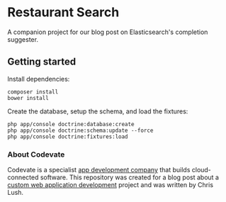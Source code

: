 # Restaurant Search

A companion project for our blog post on Elasticsearch's completion suggester.

## Getting started

Install dependencies:

```
composer install
bower install
```

Create the database, setup the schema, and load the fixtures:

```
php app/console doctrine:database:create
php app/console doctrine:schema:update --force
php app/console doctrine:fixtures:load
```
### About Codevate
Codevate is a specialist [app development company](https://www.codevate.com/) that builds cloud-connected software. This repository was created for a blog post about a [custom web application development](https://www.codevate.com/services/web-development) project and was written by Chris Lush.
